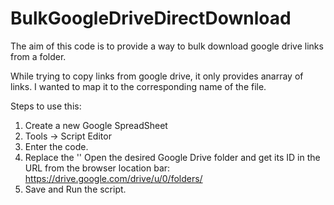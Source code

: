 # BulkGoogleDriveDirectDownload
The aim of this code is to provide a way to bulk download google drive links from a folder. 

While trying to copy links from google drive, it only provides anarray of links. I wanted to map it to the corresponding name of the file.

Steps to use this:
1. Create a new Google SpreadSheet
2. Tools -> Script Editor
3. Enter the code.
4. Replace the '<id>'
       Open the desired Google Drive folder and get its ID in the URL from the browser location bar: https://drive.google.com/drive/u/0/folders/<id>
5. Save and Run the script.
